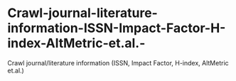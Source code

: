 # Crawl-journal-literature-information-ISSN-Impact-Factor-H-index-AltMetric-et.al.-
Crawl journal/literature information (ISSN, Impact Factor, H-index, AltMetric et.al.)
